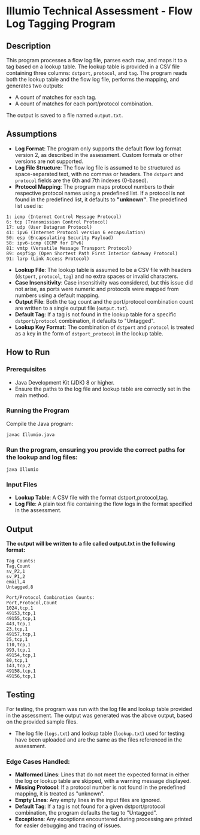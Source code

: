 # Illumio Technical Assessment - Flow Log Tagging Program

## Description
This program processes a flow log file, parses each row, and maps it to a tag based on a lookup table. The lookup table is provided in a CSV file containing three columns: `dstport`, `protocol`, and `tag`. The program reads both the lookup table and the flow log file, performs the mapping, and generates two outputs:
- A count of matches for each tag.
- A count of matches for each port/protocol combination.

The output is saved to a file named `output.txt`.

## Assumptions
- **Log Format**: The program only supports the default flow log format version 2, as described in the assessment. Custom formats or other versions are not supported.
- **Log File Structure**: The flow log file is assumed to be structured as space-separated text, with no commas or headers. The `dstport` and `protocol` fields are the 6th and 7th indexes (0-based).
- **Protocol Mapping**: The program maps protocol numbers to their respective protocol names using a predefined list. If a protocol is not found in the predefined list, it defaults to **"unknown"**. 
   The predefined list used is:
```
1: icmp (Internet Control Message Protocol)  
6: tcp (Transmission Control Protocol)  
17: udp (User Datagram Protocol)  
41: ipv6 (Internet Protocol version 6 encapsulation)  
50: esp (Encapsulating Security Payload)  
58: ipv6-icmp (ICMP for IPv6)  
81: vmtp (Versatile Message Transport Protocol)  
89: ospfigp (Open Shortest Path First Interior Gateway Protocol)  
91: larp (Link Access Protocol)
```


- **Lookup File**: The lookup table is assumed to be a CSV file with headers (`dstport`, `protocol`, `tag`) and no extra spaces or invalid characters.
- **Case Insensitivity**: Case insensitivity was considered, but this issue did not arise, as ports were numeric and protocols were mapped from numbers using a default mapping.
- **Output File**: Both the tag count and the port/protocol combination count are written to a single output file (`output.txt`).
- **Default Tag**: If a tag is not found in the lookup table for a specific `dstport`/`protocol` combination, it defaults to "Untagged".
- **Lookup Key Format**: The combination of `dstport` and `protocol` is treated as a key in the form of `dstport_protocol` in the lookup table.

## How to Run

### Prerequisites
- Java Development Kit (JDK) 8 or higher.
- Ensure the paths to the log file and lookup table are correctly set in the main method.

### Running the Program
Compile the Java program:

```
javac Illumio.java
```
### Run the program, ensuring you provide the correct paths for the lookup and log files:

```
java Illumio
```
### Input Files
- **Lookup Table**: A CSV file with the format dstport,protocol,tag.
- **Log File**: A plain text file containing the flow logs in the format specified in the assessment.

## Output

**The output will be written to a file called output.txt in the following format:**

```
Tag Counts:
Tag,Count
sv_P2,1
sv_P1,2
email,4
Untagged,8

Port/Protocol Combination Counts:
Port,Protocol,Count
1024,tcp,1
49153,tcp,1
49155,tcp,1
443,tcp,1
23,tcp,1
49157,tcp,1
25,tcp,1
110,tcp,1
993,tcp,1
49154,tcp,1
80,tcp,1
143,tcp,2
49158,tcp,1
49156,tcp,1
```
## Testing
For testing, the program was run with the log file and lookup table provided in the assessment. The output was generated was the above output, based on the provided sample files. 
- The log file (`logs.txt`) and lookup table (`lookup.txt`) used for testing have been uploaded and are the same as the files referenced in the assessment.


### Edge Cases Handled:
- **Malformed Lines**: Lines that do not meet the expected format in either the log or lookup table are skipped, with a warning message displayed.
- **Missing Protocol**: If a protocol number is not found in the predefined mapping, it is treated as "unknown".
- **Empty Lines**: Any empty lines in the input files are ignored.
- **Default Tag**: If a tag is not found for a given dstport/protocol combination, the program defaults the tag to "Untagged".
- **Exceptions**: Any exceptions encountered during processing are printed for easier debugging and tracing of issues.
